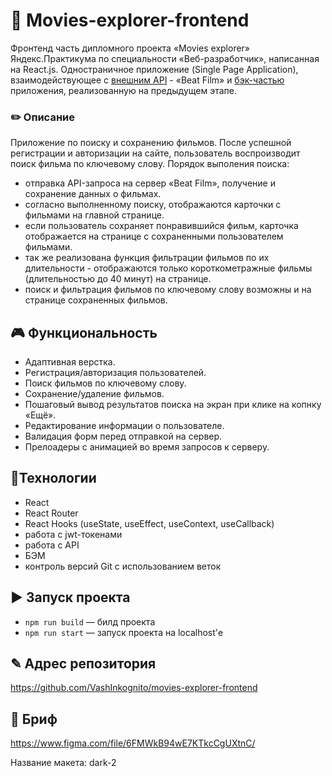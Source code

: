 # 🎥 Movies-explorer-frontend

Фронтенд часть дипломного проекта «Movies explorer» Яндекс.Практикума по специальности «Веб-разработчик», написанная на React.js.
Одностраничное приложение (Single Page Application), взаимодействующее с [внешним API](https://api.nomoreparties.co/beatfilm-movies) - «Beat Film»
и [бэк-частью](https://github.com/VashInkognito/movies-explorer-api) приложения, реализованную на предыдущем этапе.

### ✏️ Описание

Приложение по поиску и сохранению фильмов.
После успешной регистрации и авторизации на сайте, пользователь воспроизводит поиск фильма по ключевому слову.
Порядок выполения поиска:

- отправка API-запроса на сервер «Beat Film», получение и сохранение данных о фильмах.
- согласно выполненному поиску, отображаются карточки с фильмами на главной странице.
- если пользователь сохраняет понравившийся фильм, карточка отображается на странице с сохраненными пользователем фильмами.
- так же реализована функция фильтрации фильмов по их длительности - отображаются только короткометражные фильмы (длительностью до 40 минут) на странице.
- поиск и фильтрация фильмов по ключевому слову возможны и на странице сохраненных фильмов.

## 🎮 Функциональность

- Адаптивная верстка.
- Регистрация/авторизация пользователей.
- Поиск фильмов по ключевому слову.
- Сохранение/удаление фильмов.
- Пошаговый вывод результатов поиска на экран при клике на копнку «Ещё».
- Редактирование информации о пользователе.
- Валидация форм перед отправкой на сервер.
- Прелоадеры с анимацией во время запросов к серверу.

## 🔧Технологии

- React
- React Router
- React Hooks (useState, useEffect, useContext, useCallback)
- работа с jwt-токенами
- работа с API
- БЭМ
- контроль версий Git с использованием веток

## ▶ Запуск проекта

- `npm run build` — билд проекта
- `npm run start` — запуск проекта на localhost'е

## ✎ Адрес репозитория

https://github.com/VashInkognito/movies-explorer-frontend

## 📖 Бриф

https://www.figma.com/file/6FMWkB94wE7KTkcCgUXtnC/

Название макета: dark-2
